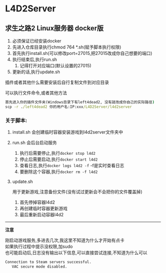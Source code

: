 # L4D2Server
## 求生之路2 Linux服务器 docker版

1. 必须保证已经安装docker
2. 先进入仓库目录执行chmod 764 *.sh(赋予脚本执行权限)
3. 首先执行install.sh(可以修改port=27015,把27015改成你自己想要的端口)
4. 执行结束后,执行run.sh
   1. 记得打开对应端口(默认设置的27015)
5. 更新的话,执行update.sh

插件或者其他什么需要安装后自行复制文件到对应目录

可以执行文件命令,或者其他方法
```bat
首先进入你的插件文件夹(Windows目录下有left4dead2, 没有就改成你自己的实际路径)
scp -r ./left4dead2 你的用户名:IP:xxx/L4D2Server/l4d2server
```


### 关于脚本:
   1. install.sh 会创建临时容器安装游戏到l4d2server文件夹中
   2. run.sh 会后台启动服务
      1. 执行后需要停止,执行`docker stop l4d2`
      2. 停止后需要启动,执行`docker start l4d2`
      3. 查看日志,执行`docker logs l4d2 -f` -f是实时查看日志
      4. 要删除这个容器,执行`docker rm -f l4d2`
   3. update.sh 
      
      用于更新游戏,注意备份文件(没有试过更新会不会把你的文件覆盖掉)
      1. 首先停掉容器l4d2
      2. 再创建临时容器更新游戏
      3. 最后重新启动容器l4d2
****
**注意**

刚启动游戏服务,多进去几次,我这里不知道为什么才开始有点卡
<br>如果执行过程中提示没权限,加sudo</br>
也可能启动后,日志没有输出以下信息,可以直接尝试连接,不知道为什么可以
```bat
Connection to Steam servers successful.
   VAC secure mode disabled.
```
